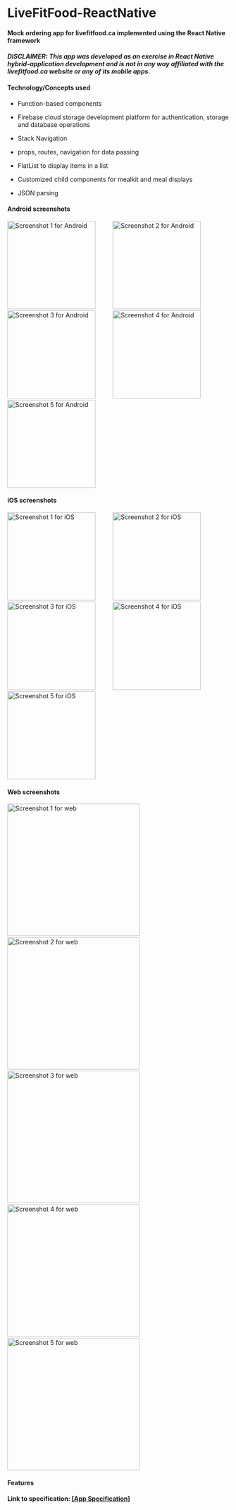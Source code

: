# LiveFitFood-ReactNative

#### Mock ordering app for livefitfood.ca implemented using the React Native framework

#### ***DISCLAIMER: This app was developed as an exercise in React Native hybrid-application development and is not in any way affiliated with the livefitfood.ca website or any of its mobile apps.***

#### Technology/Concepts used
* Function-based components

* Firebase cloud storage development platform for authentication, storage and database operations

* Stack Navigation

* props, routes, navigation for data passing

* FlatList to display items in a list

* Customized child components for mealkit and meal displays

* JSON parsing

#### Android screenshots
<img src="./screenshots/screenshot1-android.png" alt="Screenshot 1 for Android" width="200">          <img src="./screenshots/screenshot2-android.png" alt="Screenshot 2 for Android" width="200">          <img src="./screenshots/screenshot3-android.png" alt="Screenshot 3 for Android" width="200">          <img src="./screenshots/screenshot4-android.png" alt="Screenshot 4 for Android" width="200">          <img src="./screenshots/screenshot5-android.png" alt="Screenshot 5 for Android" width="200">

#### iOS screenshots
<img src="./screenshots/screenshot1-iOS.png" alt="Screenshot 1 for iOS" width="200">          <img src="./screenshots/screenshot2-iOS.png" alt="Screenshot 2 for iOS" width="200">          <img src="./screenshots/screenshot3-iOS.png" alt="Screenshot 3 for iOS" width="200">          <img src="./screenshots/screenshot4-iOS.png" alt="Screenshot 4 for iOS" width="200">          <img src="./screenshots/screenshot5-iOS.png" alt="Screenshot 5 for iOS" width="200">

#### Web screenshots
<img src="./screenshots/screenshot1-web.png" alt="Screenshot 1 for web" height="300">          <img src="./screenshots/screenshot2-web.png" alt="Screenshot 2 for web" height="300">          <img src="./screenshots/screenshot3-web.png" alt="Screenshot 3 for web" height="300">          <img src="./screenshots/screenshot4-web.png" alt="Screenshot 4 for web" height="300">          <img src="./screenshots/screenshot5-web.png" alt="Screenshot 5 for web" height="300">

#### Features

#### Link to specification: <a href="./docs/MAD4008 - Project - Meal Delivery Apps.pdf" target="_blank">[App Specification]</a>
